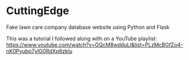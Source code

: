 # CuttingEdge
Fake lawn care company database website using Python and Flask

This was a tutorial I followed along with on a YouTube playlist:
https://www.youtube.com/watch?v=GQcM8wdduLI&list=PLzMcBGfZo4-nK0Pyubp7yIG0RdXp6zklu
